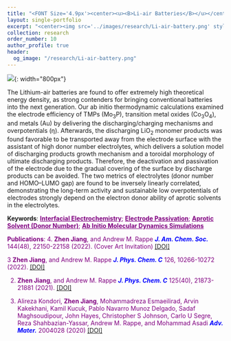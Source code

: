 ```yaml
---
title: "<FONT Size='4.9px'><center><u><B>Li-air Batteries</B></u></center></FONT>"
layout: single-portfolio
excerpt: "<center><img src='../images/research/Li-air-battery.png' style='width:200px;' alt=''></center>"
collection: research
order_number: 10
author_profile: true
header: 
  og_image: "/research/Li-air-battery.png"
---
```

![]({{site.baseurl}}/images/research/sub/Li-air-battery-sub.png){: width="800px"}

The Lithium-air batteries are found to offer extremely high theoretical energy density, as strong contenders for bringing conventional batteries into the next generation. Our ab initio thermodynamic calculations examined the electrode efficiency of TMPs (Mo<sub>3</sub>P), transition metal oxides (Co<sub>3</sub>O<sub>4</sub>), and metals (Au) by delivering the discharging/charging mechanisms and overpotentials (&#951;). Afterwards, the discharging LiO<sub>2</sub> monomer products was found favorable to be transported away from the electrode surface with the assistant of high donor number electrolytes, which delivers a solution model of discharging products growth mechanism and a toroidal morphology of ultimate discharging products. Therefore, the deactivation and passivation of the electrode due to the gradual covering of the surface by discharge products can be avoided. The two metrics of electrolytes (donor number and HOMO–LUMO gap) are found to be inversely linearly correlated, demonstrating the long-term activity and sustainable low overpotentials of electrodes strongly depend on the electron donor ability of aprotic solvents in the electrolytes.  

**Keywords**: <FONT Color='purple'><u><B>Interfacial Electrochemistry</B></u>; <u><B>Electrode Passivation</B></u>; <u><B>Aprotic Solvent (Donor Number)</B></u>; <u><B>Ab Initio Molecular Dynamics Simulations</B></u>

**Publications**: 
4. **Zhen Jiang**, and Andrew M. Rappe <span style="color: blue"><i><B>J. Am. Chem. Soc.</B></i></span> 144(48), 22150-22158 (2022). (Cover Art Invitation) <a href="https://pubs.acs.org/doi/abs/10.1021/jacs.2c09700"><u>[DOI]</u></a> 

3  **Zhen Jiang**, and Andrew M. Rappe <span style="color: blue"><i><B>J. Phys. Chem. C</B></i></span> 126, 10266-10272 (2022). <a href="https://pubs.acs.org/doi/abs/10.1021/acs.jpcc.2c02174"><u>[DOI]</u></a> 

2. **Zhen Jiang**, and Andrew M. Rappe <span style="color: blue"><i><B>J. Phys. Chem. C</B></i></span> 125(40), 21873-21881 (2021). <a href="https://pubs.acs.org/doi/abs/10.1021/acs.jpcc.1c07619"><u>[DOI]</u></a>

1. Alireza Kondori, **Zhen Jiang**, Mohammadreza Esmaeilirad, Arvin Kakekhani, Kamil Kucuk, Pablo Navarro Munoz Delgado, Sadaf Maghsoudipour, John Hayes, Christopher S Johnson, Carlo U Segre, Reza Shahbazian-Yassar, Andrew M. Rappe, and Mohammad Asadi <span style="color: blue"><i><B>Adv. Mater.</B></i></span> 2004028 (2020) <a href="https://onlinelibrary.wiley.com/doi/abs/10.1002/adma.202004028"><u>[DOI]</u></a>
